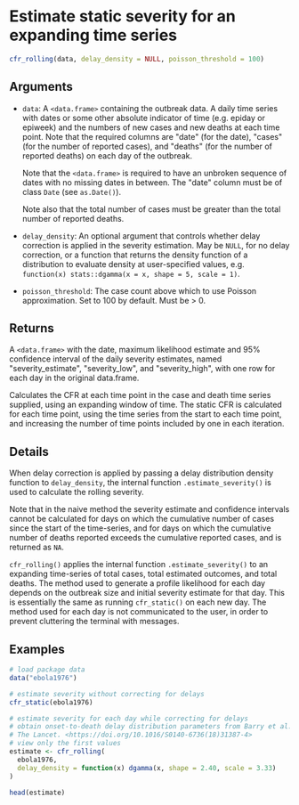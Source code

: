 # Estimate static severity for an expanding time series

```r
cfr_rolling(data, delay_density = NULL, poisson_threshold = 100)
```

## Arguments

- `data`: A `<data.frame>` containing the outbreak data. A daily time series with dates or some other absolute indicator of time (e.g. epiday or epiweek) and the numbers of new cases and new deaths at each time point. Note that the required columns are "date" (for the date), "cases" (for the number of reported cases), and "deaths" (for the number of reported deaths) on each day of the outbreak.
    
    Note that the `<data.frame>` is required to have an unbroken sequence of dates with no missing dates in between. The "date" column must be of class `Date` (see `as.Date()`).
    
    Note also that the total number of cases must be greater than the total number of reported deaths.
- `delay_density`: An optional argument that controls whether delay correction is applied in the severity estimation. May be `NULL`, for no delay correction, or a function that returns the density function of a distribution to evaluate density at user-specified values, e.g. `function(x) stats::dgamma(x = x, shape = 5, scale = 1)`.
- `poisson_threshold`: The case count above which to use Poisson approximation. Set to 100 by default. Must be > 0.

## Returns

A `<data.frame>` with the date, maximum likelihood estimate and 95% confidence interval of the daily severity estimates, named "severity_estimate", "severity_low", and "severity_high", with one row for each day in the original data.frame.

Calculates the CFR at each time point in the case and death time series supplied, using an expanding window of time. The static CFR is calculated for each time point, using the time series from the start to each time point, and increasing the number of time points included by one in each iteration.

## Details

When delay correction is applied by passing a delay distribution density function to `delay_density`, the internal function `.estimate_severity()` is used to calculate the rolling severity.

Note that in the naive method the severity estimate and confidence intervals cannot be calculated for days on which the cumulative number of cases since the start of the time-series, and for days on which the cumulative number of deaths reported exceeds the cumulative reported cases, and is returned as `NA`.

`cfr_rolling()` applies the internal function `.estimate_severity()` to an expanding time-series of total cases, total estimated outcomes, and total deaths. The method used to generate a profile likelihood for each day depends on the outbreak size and initial severity estimate for that day. This is essentially the same as running `cfr_static()` on each new day. The method used for each day is not communicated to the user, in order to prevent cluttering the terminal with messages.

## Examples

```r
# load package data
data("ebola1976")

# estimate severity without correcting for delays
cfr_static(ebola1976)

# estimate severity for each day while correcting for delays
# obtain onset-to-death delay distribution parameters from Barry et al. 2018
# The Lancet. <https://doi.org/10.1016/S0140-6736(18)31387-4>
# view only the first values
estimate <- cfr_rolling(
  ebola1976,
  delay_density = function(x) dgamma(x, shape = 2.40, scale = 3.33)
)

head(estimate)
```
